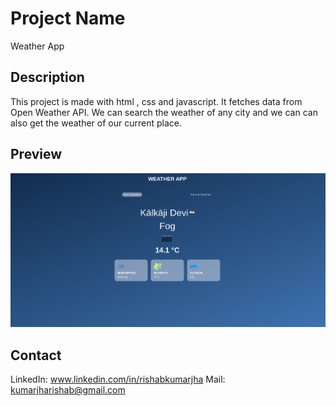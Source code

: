 # Project Name

Weather App

## Description

This project is made with html , css and javascript. It fetches data from Open Weather API. We can search the weather of any city and we can can also get the weather of our current place.

## Preview

![Project Image](./assets/weather_app.png)

## Contact

LinkedIn: www.linkedin.com/in/rishabkumarjha
Mail: kumarjharishab@gmail.com

